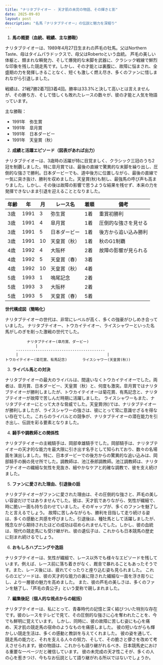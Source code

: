 ```yaml
---
title: "ナリタブテイオー - 天才肌の未完の物語、その輝きと影"
date: 2025-09-03
layout: post
description: "名馬『ナリタブテイオー』の伝説と魅力を深堀り"
---
```


1. **馬の概要（血統、戦績、主な勝鞍）**

ナリタブテイオーは、1989年4月27日生まれの芦毛の牡馬。父はNorthern Taste、母はタイムパラドックスで、母父はRobertoという血統。  芦毛の美しい体躯と、類まれな瞬発力、そして爆発的な末脚を武器に、クラシック戦線で鮮烈な印象を残した競走馬です。しかし、その才能とは裏腹に、故障に悩まされ、全盛期の力を発揮しきることなく、短くも激しく燃え尽き、多くのファンに惜しまれながら引退しました。

戦績は、21戦7勝2着7回3着4回。勝率は33.3%と決して高いとは言えませんが、その勝ち方、そして惜しくも敗れたレースの数々が、彼の才能と人気を物語っています。

主な勝鞍：
* 1991年　弥生賞
* 1991年　皐月賞
* 1991年　日本ダービー
* 1991年　天皇賞（秋）


2. **成績と活躍エピソード（図表があれば出力）**

ナリタブテイオーは、3歳時の活躍が特に目覚ましく、クラシック三冠のうち2冠を制覇しました。特に皐月賞では、最後の直線で驚異的な末脚を繰り出し、圧倒的な強さで勝利。日本ダービーでも、道中後方に位置しながら、最後の直線で一気に突き抜け、勝利を収めました。天皇賞(秋)も制し、最強馬の呼び声も高まりました。しかし、その後は故障の影響で思うような結果を残せず、本来の力を発揮できないまま引退を迎えることとなりました。

| 年齢 | 年 | 月 | レース名 | 着順 | 備考 |
|---|---|---|---|---|---|
| 3歳 | 1991 | 3 | 弥生賞 | 1着 | 重賞初勝利 |
| 3歳 | 1991 | 4 | 皐月賞 | 1着 | 圧倒的な強さを見せる |
| 3歳 | 1991 | 5 | 日本ダービー | 1着 | 後方から追い込み勝利 |
| 3歳 | 1991 | 10 | 天皇賞（秋） | 1着 | 秋のG1制覇 |
| 4歳 | 1992 | 4 | 大阪杯 | 2着 | 故障の影響が見られる |
| 4歳 | 1992 | 5 | 天皇賞（春） | 3着 |  |
| 4歳 | 1992 | 10 | 天皇賞（秋） | 4着 |  |
| 5歳 | 1993 | 1 | 鳴尾記念 | 2着 |  |
| 5歳 | 1993 | 3 | 大阪杯 | 2着 |  |
| 5歳 | 1993 | 5 | 天皇賞（春） | 5着 |  |


**世代構成図（簡略化）**

ナリタブテイオーの世代は、非常にレベルが高く、多くの強豪がひしめき合っていました。  ナリタブテイオー、トウカイテイオー、ライスシャワーといった名馬がしのぎを削った激戦の世代でした。

```
          ナリタブテイオー(皐月賞、ダービー)
              |
     -----------------------------------------
     |                                         |
トウカイテイオー(菊花賞、有馬記念)       ライスシャワー(天皇賞(秋))
```


3. **ライバル馬との対決**

ナリタブテイオーの最大のライバルは、間違いなくトウカイテイオーでした。両者は、皐月賞、日本ダービー、天皇賞（秋）と、何度も激突。皐月賞ではナリタブテイオーが勝利しましたが、トウカイテイオーは菊花賞、有馬記念と、ナリタブテイオーが故障で苦しんだ時期に活躍しました。  ライスシャワーもまた、ナリタブテイオーにとって大きな脅威でした。天皇賞(秋)では、ナリタブテイオーが勝利しましたが、ライスシャワーの強さは、彼にとって常に意識せざるを得ない存在でした。これらのライバルとの競争が、ナリタブテイオーの潜在能力を引き出し、伝説を彩る要素となりました。


4. **騎手や調教師との関係性**

ナリタブテイオーの主戦騎手は、岡部幸雄騎手でした。岡部騎手は、ナリタブテイオーの天才的な能力を最大限に引き出す名手として知られており、数々の名場面を演出しました。特に、日本ダービーでの後方からの驚異的な追い込みは、岡部騎手の腕の見せ所でした。調教師は、池江泰郎調教師。池江調教師は、ナリタブテイオーの繊細な気性を見抜き、細やかなケアと的確な調教で、彼を支え続けました。


5. **ファンに愛された理由、引退後の話**

ナリタブテイオーがファンに愛された理由は、その圧倒的な強さと、芦毛の美しい容姿だけではありませんでした。彼は、天才肌でありながら、気性が繊細で、時に脆い一面も持ち合わせていました。そのギャップが、多くのファンを魅了したと言えるでしょう。  故障に苦しみながらも、勝利を目指して走り続ける姿は、多くの感動と共感を呼びました。引退後は、種牡馬として活躍しましたが、残念ながら期待されたほどの成功は収められませんでした。しかし、彼の血統は、現代の競走馬にも受け継がれ、彼の遺伝子は、これからも日本競馬の歴史に刻まれ続けるでしょう。


6. **おもしろハプニングや逸話**

ナリタブテイオーは、気性が繊細で、レース以外でも様々なエピソードを残しています。例えば、レース前に落ち着きがなく、厩舎で暴れることもあったそうです。また、レース後には、疲れてぐったりと座り込む姿も見られました。  これらのエピソードは、彼の天才的な能力の裏に隠された繊細な一面を浮き彫りにし、より一層彼の魅力を高めました。  また、彼の芦毛の美しさは、多くのファンを魅了し、「芦毛の貴公子」という愛称で親しまれました。


7. **編集後記（個人的な視点からの総括）**

ナリタブテイオーは、私にとって、青春時代の記憶と深く結びついた特別な存在です。彼のレースをテレビで見て、その圧倒的な強さに心を奪われたことを、今でも鮮明に覚えています。  しかし、同時に、彼の故障に苦しむ姿にも心を痛め、天才肌の競走馬の宿命のようなものを痛感しました。  彼の短いながらも輝かしい競走生活は、多くの感動と教訓を与えてくれました。  彼の姿を通して、競走馬の能力と、それを支える人々の努力、そして、その脆さと儚さを改めて考えさせられます。彼の物語は、これからも語り継がれるべき、日本競馬史における重要な一ページだと確信しています。  彼の未完成の天才性こそが、多くの人の心を惹きつけ、今もなお伝説として語り継がれる所以ではないでしょうか。
